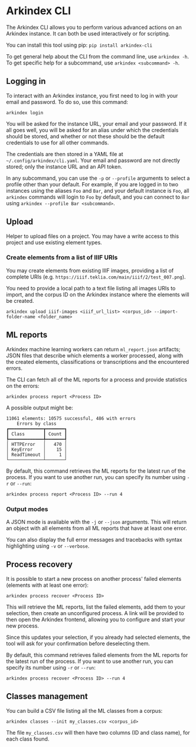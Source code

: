 # Arkindex CLI

The Arkindex CLI allows you to perform various advanced actions on an Arkindex
instance. It can both be used interactively or for scripting.

You can install this tool using pip: `pip install arkindex-cli`

To get general help about the CLI from the command line, use `arkindex -h`.
To get specific help for a subcommand, use `arkindex <subcommand> -h`.

## Logging in

To interact with an Arkindex instance, you first need to log in with your
email and password. To do so, use this command:

```
arkindex login
```

You will be asked for the instance URL, your email and your password.
If it all goes well, you will be asked for an alias under which the
credentials should be stored, and whether or not these should be the default
credentials to use for all other commands.

The credentials are then stored in a YAML file at
`~/.config/arkindex/cli.yaml`. Your email and password are not directly stored;
only the instance URL and an API token.

In any subcommand, you can use the `-p` or `--profile` arguments to select a
profile other than your default. For example, if you are logged in to two
instances using the aliases `Foo` and `Bar`, and your default instance is
`Foo`, all `arkindex` commands will login to `Foo` by default, and you can
connect to `Bar` using `arkindex --profile Bar <subcommand>`.

## Upload

Helper to upload files on a project.
You may have a write access to this project and use existing element types.

### Create elements from a list of IIIF URIs

You may create elements from existing IIIF images, providing a list of complete URIs (e.g. `https://iiif.teklia.com/main/iiif/2/test_007.png`).

You need to provide a local path to a text file listing all images URIs to import, and the corpus ID on the Arkindex instance where the elements will be created.

```
arkindex upload iiif-images <iiif_url_list> <corpus_id> --import-folder-name <folder_name>
```

## ML reports

Arkindex machine learning workers can return `ml_report.json` artifacts; JSON
files that describe which elements a worker processed, along with the created
elements, classifications or transcriptions and the encountered errors.

The CLI can fetch all of the ML reports for a process and provide statistics
on the errors:

```
arkindex process report <Process ID>
```

A possible output might be:

```
11061 elements: 10575 successful, 486 with errors
    Errors by class
┏━━━━━━━━━━━━━┳━━━━━━━┓
┃ Class       ┃ Count ┃
┡━━━━━━━━━━━━━╇━━━━━━━┩
│ HTTPError   │   470 │
│ KeyError    │    15 │
│ ReadTimeout │     1 │
└─────────────┴───────┘
```

By default, this command retrieves the ML reports for the latest run of the
process. If you want to use another run, you can specify its number using
`-r` or `--run`:

```
arkindex process report <Process ID> --run 4
```

### Output modes

A JSON mode is available with the `-j` or `--json` arguments.
This will return an object with all elements from all ML reports that have
at least one error.

You can also display the full error messages and tracebacks with syntax
highlighting using `-v` or `--verbose`.

## Process recovery

It is possible to start a new process on another process' failed elements
(elements with at least one error):

```
arkindex process recover <Process ID>
```

This will retrieve the ML reports, list the failed elements, add them to
your selection, then create an unconfigured process. A link will be provided
to then open the Arkindex frontend, allowing you to configure and start
your new process.

Since this updates your selection, if you already had selected elements, the
tool will ask for your confirmation before deselecting them.

By default, this command retrieves failed elements from the ML reports for the
latest run of the process. If you want to use another run, you can specify its
number using `-r` or `--run`:

```
arkindex process recover <Process ID> --run 4
```

## Classes management

You can build a CSV file listing all the ML classes from a corpus:

```
arkindex classes --init my_classes.csv <corpus_id>
```

The file `my_classes.csv` will then have two columns (ID and class name), for each class found.
